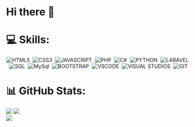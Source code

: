 # Hi there 👋

# 💻 Skills:

![HTML5](https://img.shields.io/badge/HTML5-E34F26?style=for-the-badge&logo=html5&logoColor=white)&nbsp;&nbsp;![CSS3](https://img.shields.io/badge/CSS3-1572B6?style=for-the-badge&logo=css3&logoColor=white)&nbsp;&nbsp;![JAVASCRIPT](https://img.shields.io/badge/JavaScript-323330?style=for-the-badge&logo=javascript&logoColor=F7DF1E)&nbsp;&nbsp;![PHP](https://img.shields.io/badge/PHP-777BB4?style=for-the-badge&logo=php&logoColor=white)&nbsp;&nbsp;![C#](https://img.shields.io/badge/C%23-239120?style=for-the-badge&logo=c-sharp&logoColor=white)&nbsp;&nbsp;![PYTHON](https://img.shields.io/badge/Python-FFD43B?style=for-the-badge&logo=python&logoColor=blu)&nbsp;&nbsp;![LARAVEL](https://img.shields.io/badge/Laravel-FF2D20?style=for-the-badge&logo=laravel&logoColor=white)&nbsp;&nbsp;![SQL](https://img.shields.io/badge/SQL_Server-CC2927?style=for-the-badge&logo=microsoft-sql-server&logoColor=white)&nbsp;&nbsp;![MySql](https://img.shields.io/badge/MySQL-005C84?style=for-the-badge&logo=mysql&logoColor=white)&nbsp;&nbsp;![BOOTSTRAP](https://img.shields.io/badge/Bootstrap-563D7C?style=for-the-badge&logo=bootstrap&logoColor=white)&nbsp;&nbsp;![VSCODE](https://img.shields.io/badge/VSCode-0078D4?style=for-the-badge&logo=visual%20studio%20code&logoColor=white)&nbsp;&nbsp;![VISUAL STUDIOS](https://img.shields.io/badge/Visual_Studio-5C2D91?style=for-the-badge&logo=visual%20studio&logoColor=white)&nbsp;&nbsp;![GIT](https://img.shields.io/badge/GIT-CC2927?style=for-the-badge&logo=git&logoColor=white)&nbsp;&nbsp;

# 📊 GitHub Stats:
![](https://github-readme-stats.vercel.app/api?username=Armandoamtz&theme=vision-friendly-dark&hide_border=false&include_all_commits=true&count_private=true)
![](https://github-readme-streak-stats.herokuapp.com/?user=Armandoamtz&theme=vision-friendly-dark&hide_border=false)<br>
![](https://github-readme-stats.vercel.app/api/top-langs/?username=Armandoamtz&theme=vision-friendly-dark&include_all_commits=true&count_private=true&layout=compact)
